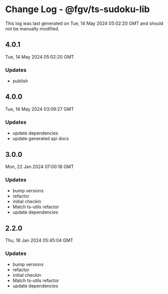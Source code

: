 # Change Log - @fgv/ts-sudoku-lib

This log was last generated on Tue, 14 May 2024 05:02:20 GMT and should not be manually modified.

## 4.0.1
Tue, 14 May 2024 05:02:20 GMT

### Updates

- publish

## 4.0.0
Tue, 14 May 2024 03:09:27 GMT

### Updates

- update dependencies
- update generated api docs

## 3.0.0
Mon, 22 Jan 2024 07:00:18 GMT

### Updates

- bump versions
- refactor
- initial checkin
- Match ts-utils refactor
- update dependencies

## 2.2.0
Thu, 18 Jan 2024 05:45:04 GMT

### Updates

- bump versions
- refactor
- initial checkin
- Match ts-utils refactor
- update dependencies

